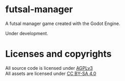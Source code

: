# futsal-manager
A futsal manager game created with the Godot Engine.

Under development.

# Licenses and copyrights
All source code is licensed under [AGPLv3](LICENSES/AGPL-3.0-or-later.txt)  
All assets are licensed under [CC BY-SA 4.0](LICENSES/CC-BY-SA-4.0.txt)
